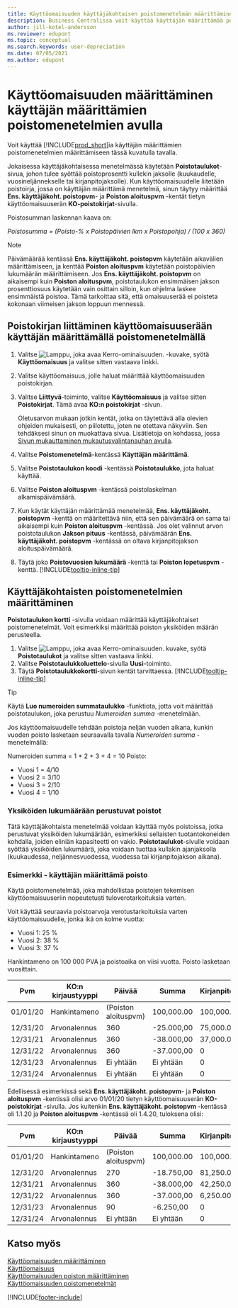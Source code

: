 ```yaml
---
title: Käyttöomaisuuden käyttäjäkohtaisen poistomenetelmän määrittäminen
description: Business Centralissa voit käyttää käyttäjän määrittämää poistomenetelmää omaisuuserän poistomenetelmän määrittämiseen Käyttöomaisuuskortti-sivulla.
author: jill-kotel-andersson
ms.reviewer: edupont
ms.topic: conceptual
ms.search.keywords: user-depreciation
ms.date: 07/05/2021
ms.author: edupont
---
```


# <a name="set-up-fixed-assets-with-user-defined-depreciation-methods"></a>Käyttöomaisuuden määrittäminen käyttäjän määrittämien poistomenetelmien avulla

Voit käyttää [!INCLUDE[prod_short](includes/prod_short.md)]ia käyttäjän määrittämien poistomenetelmien määrittämiseen tässä kuvatulla tavalla.

Jokaisessa käyttäjäkohtaisessa menetelmässä käytetään **Poistotaulukot**-sivua, johon tulee syöttää poistoprosentti kullekin jaksolle (kuukaudelle, vuosineljännekselle tai kirjanpitojaksolle). Kun käyttöomaisuudelle liitetään poistoirja, jossa on käyttäjän määrittämä menetelmä, sinun täytyy määrittää **Ens. käyttäjäkoht. poistopvm**- ja **Poiston aloituspvm** -kentät tietyn käyttöomaisuuserän **KO-poistokirjat**-sivulla.  

Poistosumman laskennan kaava on:  

*Poistosumma = (Poisto-% x Poistopäivien lkm x Poistopohja) / (100 x 360)*


> [!NOTE]  
> Päivämäärää kentässä **Ens. käyttäjäkoht. poistopvm** käytetään aikavälien määrittämiseen, ja kenttää **Poiston aloituspvm** käytetään poistopäivien lukumäärän määrittämiseen. Jos **Ens. käyttäjäkoht. poistopvm** on aikaisempi kuin **Poiston aloituspvm**, poistotaulukon ensimmäisen jakson prosenttiosuus käytetään vain osittain silloin, kun ohjelma laskee ensimmäistä poistoa. Tämä tarkoittaa sitä, että omaisuuserää ei poisteta kokonaan viimeisen jakson loppuun mennessä.

## <a name="to-assign-a-depreciation-book-to-a-fixed-asset-with-a-user-defined-depreciation-method"></a>Poistokirjan liittäminen käyttöomaisuuserään käyttäjän määrittämällä poistomenetelmällä

1. Valitse ![Lamppu, joka avaa Kerro-ominaisuuden.](media/ui-search/search_small.png "Kerro, mitä haluat tehdä") -kuvake, syötä **Käyttöomaisuus** ja valitse sitten vastaava linkki.
2. Valitse käyttöomaisuus, jolle haluat määrittää käyttöomaisuuden poistokirjan.
3. Valitse **Liittyvä**-toiminto, valitse **Käyttöomaisuus** ja valitse sitten **Poistokirjat**. Tämä avaa **KO:n poistokirjat** -sivun.

   Oletusarvon mukaan jotkin kentät, jotka on täytettävä alla olevien ohjeiden mukaisesti, on piilotettu, joten ne otettava näkyviin. Sen tehdäksesi sinun on muokattava sivua. Lisätietoja on kohdassa, jossa [Sivun mukauttaminen mukautusvalintanauhan avulla](ui-personalization-user.md#to-start-personalizing-a-page-through-the-personalizing-banner).
4. Valitse **Poistomenetelmä**-kentässä **Käyttäjän määrittämä**.
5. Valitse **Poistotaulukon koodi** -kentässä **Poistotaulukko**, jota haluat käyttää.
6. Valitse **Poiston aloituspvm** -kentässä poistolaskelman alkamispäivämäärä.
7. Kun käytät käyttäjän määrittämää menetelmää, **Ens. käyttäjäkoht. poistopvm** -kenttä on määritettävä niin, että sen päivämäärä on sama tai aikaisempi kuin  **Poiston aloituspvm** -kentässä. Jos olet valinnut arvon poistotaulukon **Jakson pituus** -kentässä, päivämäärän **Ens. käyttäjäkoht. poistopvm** -kentässä on oltava kirjanpitojakson aloituspäivämäärä.
8. Täytä joko **Poistovuosien lukumäärä** -kenttä tai **Poiston lopetuspvm** -kenttä. [!INCLUDE[tooltip-inline-tip](includes/tooltip-inline-tip_md.md)] 

## <a name="to-set-up-user-defined-depreciation-methods"></a>Käyttäjäkohtaisten poistomenetelmien määrittäminen

**Poistotaulukon kortti** -sivulla voidaan määrittää käyttäjäkohtaiset poistomenetelmät. Voit esimerkiksi määrittää poiston yksiköiden määrän perusteella.  

1. Valitse ![Lamppu, joka avaa Kerro-ominaisuuden.](media/ui-search/search_small.png "Kerro, mitä haluat tehdä") kuvake, syötä **Poistotaulukot** ja valitse sitten vastaava linkki.  
2. Valitse **Poistotaulukkoluettelo**-sivulla **Uusi**-toiminto.  
3. Täytä **Poistotaulukkokortti**-sivun kentät tarvittaessa. [!INCLUDE[tooltip-inline-tip](includes/tooltip-inline-tip_md.md)]  

> [!TIP]
> Käytä **Luo numeroiden summataulukko** -funktiota, jotta voit määrittää poistotaulukon, joka perustuu *Numeroiden summa* -menetelmään.

Jos käyttöomaisuudelle tehdään poistoja neljän vuoden aikana, kunkin vuoden poisto lasketaan seuraavalla tavalla *Numeroiden summa* -menetelmällä:

Numeroiden summa = 1 + 2 + 3 + 4 = 10 Poisto:

* Vuosi 1 = 4/10  
* Vuosi 2 = 3/10  
* Vuosi 3 = 2/10  
* Vuosi 4 = 1/10  

### <a name="depreciation-based-on-number-of-units"></a>Yksiköiden lukumäärään perustuvat poistot

Tätä käyttäjäkohtaista menetelmää voidaan käyttää myös poistoissa, jotka perustuvat yksiköiden lukumäärään, esimerkiksi sellaisten tuotantokoneiden kohdalla, joiden eliniän kapasiteetti on vakio. **Poistotaulukot**-sivulle voidaan syöttää yksiköiden lukumäärä, joka voidaan tuottaa kullakin ajanjaksolla (kuukaudessa, neljännesvuodessa, vuodessa tai kirjanpitojakson aikana).  

### <a name="example---user-defined-depreciation"></a>Esimerkki - käyttäjän määrittämä poisto

Käytä poistomenetelmää, joka mahdollistaa poistojen tekemisen käyttöomaisuuseriin nopeutetusti tuloverotarkoituksia varten.  

Voit käyttää seuraavia poistoarvoja verotustarkoituksia varten käyttöomaisuudelle, jonka ikä on kolme vuotta:  

* Vuosi 1: 25 %  
* Vuosi 2: 38 %  
* Vuosi 3: 37 %  

Hankintameno on 100 000 PVA ja poistoaika on viisi vuotta. Poisto lasketaan vuosittain.  

| Pvm | KO:n kirjaustyyppi | Päivää | Summa | Kirjanpitoarvo |
| --- | --- | --- | --- | --- |
| 01/01/20 |Hankintameno |(Poiston aloituspvm) |100,000.00 |100,000.00 |
| 12/31/20 |Arvonalennus |360 |-25.000,00 |75,000.00 |
| 12/31/21 |Arvonalennus |360 |-38.000,00 |37,000.00 |
| 12/31/22 |Arvonalennus |360 |-37.000,00 |0 |
| 12/31/23 |Arvonalennus |Ei yhtään |Ei yhtään |0 |
| 12/31/24 |Arvonalennus |Ei yhtään |Ei yhtään |0 |

Edellisessä esimerkissä sekä **Ens. käyttäjäkoht. poistopvm**- ja **Poiston aloituspvm** -kentissä olisi arvo 01/01/20 tietyn käyttöomaisuuserän **KO-poistokirjat** -sivulla. Jos kuitenkin **Ens. käyttäjäkoht. poistopvm** -kentässä oli 1.1.20 ja **Poiston aloituspvm** -kentässä oli 1.4.20, tuloksena olisi:  

| Pvm | KO:n kirjaustyyppi | Päivää | Summa | Kirjanpitoarvo |
| --- | --- | --- | --- | --- |
| 01/01/20 |Hankintameno |(Poiston aloituspvm) |100,000.00 |100,000.00 |
| 12/31/20 |Arvonalennus |270 |-18.750,00 |81,250.00 |
| 12/31/21 |Arvonalennus |360 |-38.000,00 |42,250.00 |
| 12/31/22 |Arvonalennus |360 |-37.000,00 |6,250.00 |
| 12/31/23 |Arvonalennus |90 |-6.250,00 |0 |
| 12/31/24 |Arvonalennus |Ei yhtään |Ei yhtään |0 |


## <a name="see-also"></a>Katso myös
[Käyttöomaisuuden määrittäminen](fa-setup.md)  
[Käyttöomaisuus](fa-manage.md)  
[Käyttöomaisuuden poiston määrittäminen](fa-how-setup-depreciation.md)  
[Käyttöomaisuuden poistomenetelmät](fa-depreciation-methods.md)

[!INCLUDE[footer-include](includes/footer-banner.md)]
